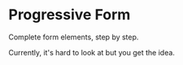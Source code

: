 Progressive Form
=========

Complete form elements, step by step.

Currently, it's hard to look at but you get the idea.
